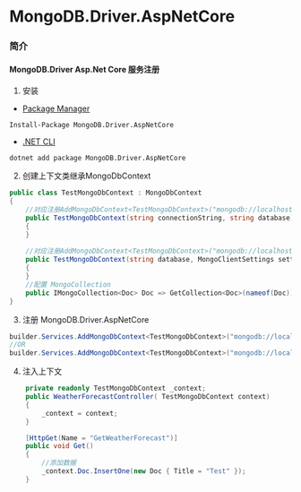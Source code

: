 # MongoDB.Driver.AspNetCore
### 简介

#### MongoDB.Driver  Asp.Net Core 服务注册

1. 安装

- [Package Manager](https://www.nuget.org/packages/MongoDB.Driver.AspNetCore)

```
Install-Package MongoDB.Driver.AspNetCore
```

- [.NET CLI](https://www.nuget.org/packages/FreeRedis.AspNetCore)

```
dotnet add package MongoDB.Driver.AspNetCore
```

2. 创建上下文类继承MongoDbContext

```C#
public class TestMongoDbContext : MongoDbContext
{
    //对应注册AddMongoDbContext<TestMongoDbContext>("mongodb://localhost:27017/", "Test")
    public TestMongoDbContext(string connectionString, string database) : base(connectionString, database)
    {
    }
    
	//对应注册AddMongoDbContext<TestMongoDbContext>("mongodb://localhost:27017/", "Test", options => {  })
    public TestMongoDbContext(string database, MongoClientSettings settings) : base(database, settings)
    {
    }
	//配置 MongoCollection
    public IMongoCollection<Doc> Doc => GetCollection<Doc>(nameof(Doc));
}
```

3. 注册 MongoDB.Driver.AspNetCore

```c#
builder.Services.AddMongoDbContext<TestMongoDbContext>("mongodb://localhost:27017/", "Test");
//OR
builder.Services.AddMongoDbContext<TestMongoDbContext>("mongodb://localhost:27017/", "Test", options => {  });
```

4. 注入上下文

```C#
    private readonly TestMongoDbContext _context;
    public WeatherForecastController( TestMongoDbContext context)
    {
        _context = context;
    }

    [HttpGet(Name = "GetWeatherForecast")]
    public void Get()
    {
        //添加数据
        _context.Doc.InsertOne(new Doc { Title = "Test" });
    }
```

